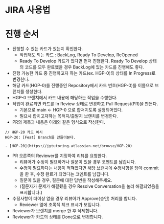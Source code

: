 JIRA 사용법
===========

# 진행 순서

- 진행할 수 있는 카드가 있는지 확인한다.
    - 작업해도 되는 카드 : BackLog, Ready To Develop, ReOpened
    - Ready To Develop 카드가 있다면 먼저 진행한다. Ready To Develop 상태의 코드를 모두 완료했을 경우 BackLog에 있는 카드를 진행해도 좋다.
- 진행 가능한 카드 중 진행하고자 하는 카드(ex. HGP-0)의 상태를 In Progress로 변경한다.
- 해당 카드(HGP-0)를 진행중인 Repository에서 카드 번호(HGP-0)를 이름으로 브랜치를 생성한다.
- HGP-0 브랜치에서 카드 내용에 해당하는 작업을 수행한다.
- 작업이 완료되면 카드를 In Review 상태로 변경하고 Pull Request(PR)을 만든다.
    - 기본으로 main <- HGP-0 으로 합쳐지도록 설정되어있다.
    - 필요시 합치고자하는 목적지/출발지 브랜치를 변경한다.
- PR의 제목과 내용은 아래와 같은 형식으로 작성한다.

```
// HGP-20 카드 예시
HGP-20: [Feat] Branch를 만들어본다.

- [HGP-20](https://jytutoring.atlassian.net/browse/HGP-20)
```

- PR 오른쪽의 Reviewer를 지정하여 리뷰를 요청한다.
    - 리뷰어가 수정이 필요하거나 질문이 있을 경우 코멘트를 남깁니다.
    - 수정이 필요하다는 내용이 적혀있다면 해당 브랜치에 수정사항을 담아 commit을 한 후, 수정 완료가 되었다는 코멘트를 남깁니다.
    - 질문이 있을 경우, 질문에 대한 답변을 작성해주세요.
    - (질문자가 문제가 해결됬을 경우 Resolve Conversation을 눌러 해결되었음을 표시합니다.)
- 수정사항이 더이상 없을 경우 리뷰어가 Approve(승인) 처리를 합니다.
    - Reviewer 옆에 초록색 체크 표시가 보입니다.
- Reviewer가 브랜치를 merge 한 후 삭제합니다.
- Reviewer가 카드의 상태를 Done으로 변경합니다.
